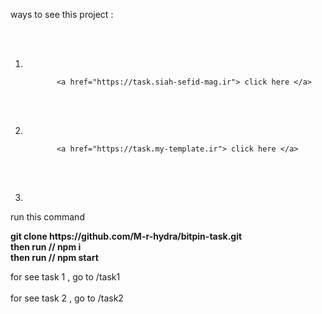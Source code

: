 ways to see this project :

<br />
<br />

1.  <br />

               <a href="https://task.siah-sefid-mag.ir"> click here </a>

    <br /><br />

2.  <br />

               <a href="https://task.my-template.ir"> click here </a>

    <br /><br />

3.

run this command

<b>
    git clone https://github.com/M-r-hydra/bitpin-task.git 
<br />
    then run // npm i
<br />
    then run // npm start
</b>

for see task 1 , go to /task1
<br />
<br />
for see task 2 , go to /task2

